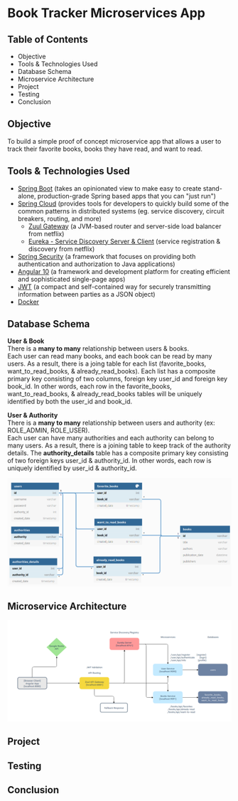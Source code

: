 # Book Tracker Microservices App

## Table of Contents

- Objective
- Tools & Technologies Used
- Database Schema
- Microservice Architecture
- Project
- Testing
- Conclusion

## Objective

<p> 
    To build a simple proof of concept microservice app that allows a user to track their favorite books, books they have read, and want to read.
</p>
<p>

</p>

## Tools & Technologies Used

- [Spring Boot](https://spring.io/projects/spring-boot) (takes an opinionated view to make easy to create stand-alone, production-grade Spring based apps that you can "just run")
- [Spring Cloud](https://spring.io/projects/spring-cloud) (provides tools for developers to quickly build some of the common patterns in distributed systems (eg. service discovery, circuit breakers, routing, and more)
  - [Zuul Gateway](https://docs.spring.io/spring-cloud-netflix/docs/2.2.4.RELEASE/reference/html/#router-and-filter-zuul) (a JVM-based router and server-side load balancer from netflix)
  - [Eureka - Service Discovery Server & Client](https://docs.spring.io/spring-cloud-netflix/docs/2.2.4.RELEASE/reference/html/#service-discovery-eureka-clients) (service registration & discovery from netflix)
- [Spring Security](https://spring.io/projects/spring-security) (a framework that focuses on providing both authentication and authorization to Java applications)
- [Angular 10](https://angular.io) (a framework and development platform for creating efficient and sophisticated single-page apps)
- [JWT](https://jwt.io/introduction/) (a compact and self-contained way for securely transmitting information between parties as a JSON object)
- [Docker](https://www.docker.com/)

## Database Schema

<p>
    <b>User & Book</b> <br>
    There is a <b>many to many</b> relationship between users & books. <br>
    Each user can read many books, and each book can be read by many users. As a result, there is a joing table  for each list (favorite_books, want_to_read_books, & already_read_books).
    Each list has a composite primary key consisting of two columns, foreign key user_id and foreign key book_id. In other words, each row in the favorite_books, want_to_read_books, & already_read_books tables will be uniquely identified by both the user_id and book_id. 
</p>
<p>
    <b>User & Authority</b> <br>
    There is a <b>many to many</b> relationship between users and authority (ex: ROLE_ADMIN, ROLE_USER). <br>
    Each user can have many authorities and each authority can belong to many users. As a result, there is a joining table to keep track of the authority details.
    The <b>authority_details</b> table has a composite primary key consisting of two foreign keys user_id & authority_id. In other words, each row is uniquely identified by user_id & authority_id. 
</p>

![Screenshot](./screenshots/db-schema.png)

## Microservice Architecture

![Screenshot](./screenshots/microservice-architecture.png)

<p>

</p>

## Project

## Testing

## Conclusion
